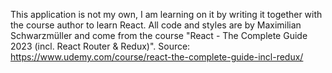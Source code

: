 This application is not my own, I am learning on it by writing it together with the course author to learn React. All code and styles are by Maximilian Schwarzmüller and come from the course "React - The Complete Guide 2023 (incl. React Router & Redux)". Source: https://www.udemy.com/course/react-the-complete-guide-incl-redux/